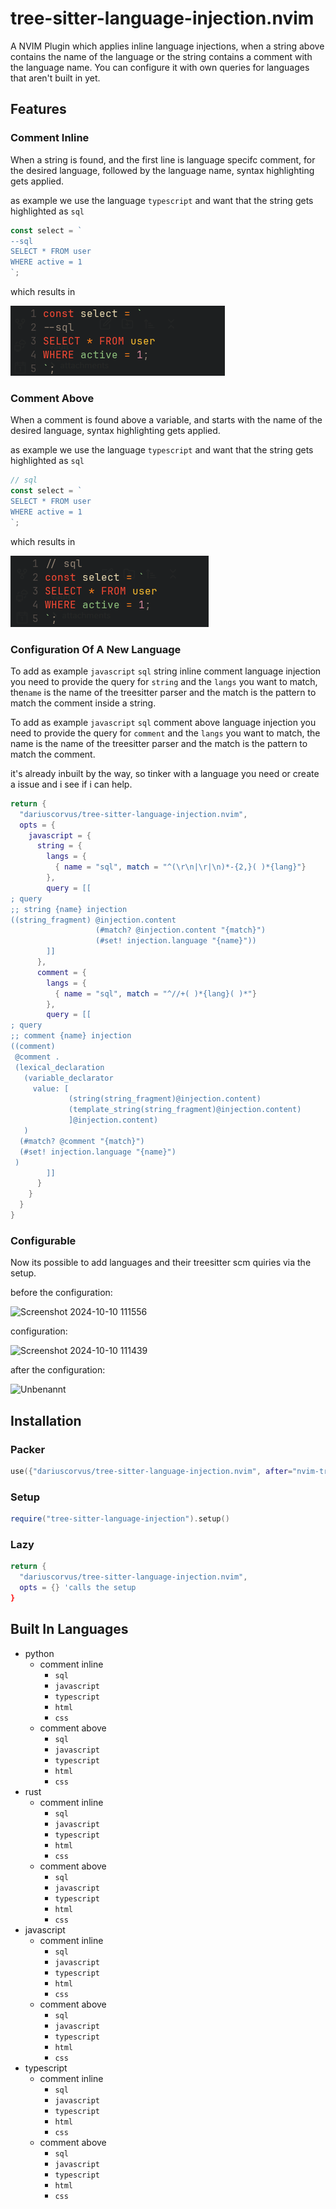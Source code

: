 # tree-sitter-language-injection.nvim

A NVIM Plugin which applies inline language injections, when a string above contains the name of the language or the string contains a comment with the language name.
You can configure it with own queries for languages that aren't built in yet.

## Features

### Comment Inline

When a string is found, and the first line is language specifc comment, for the desired language, followed by the language name, syntax highlighting gets applied.

as example we use the language `typescript` and want that the string gets highlighted as `sql`

```typescript
const select = `
--sql
SELECT * FROM user
WHERE active = 1
`;
```

which results in

![typescript_inline_sql](https://raw.githubusercontent.com/DariusCorvus/DariusCorvus/main/assets/wezterm-gui_cchWP58tx2.png)

### Comment Above

When a comment is found above a variable, and starts with the name of the desired language, syntax highlighting gets applied.

as example we use the language `typescript` and want that the string gets highlighted as `sql`

```typescript
// sql
const select = `
SELECT * FROM user
WHERE active = 1
`;
```

which results in

![typescript_above_sql](https://raw.githubusercontent.com/DariusCorvus/DariusCorvus/main/assets/wezterm-gui_WDmWbPhxb9.png)

### Configuration Of A New Language

To add as example `javascript` `sql` string inline comment language injection you need to provide the query for `string` and the `langs` you want to match, the`name` is the name of the treesitter parser and the match is the pattern to match the comment inside a string.

To add as example `javascript` `sql` comment above language injection you need to provide the query for `comment` and the `langs` you want to match, the name is the name of the treesitter parser and the match is the pattern to match the comment.

it's already inbuilt by the way, so tinker with a language you need or create a issue and i see if i can help.

```lua
return {
  "dariuscorvus/tree-sitter-language-injection.nvim",
  opts = {
    javascript = {
      string = {
        langs = {
          { name = "sql", match = "^(\r\n|\r|\n)*-{2,}( )*{lang}"}
        },
        query = [[
; query
;; string {name} injection
((string_fragment) @injection.content
                   (#match? @injection.content "{match}")
                   (#set! injection.language "{name}"))
        ]]
      },
      comment = {
        langs = {
          { name = "sql", match = "^//+( )*{lang}( )*"}
        },
        query = [[
; query
;; comment {name} injection
((comment)
 @comment .
 (lexical_declaration
   (variable_declarator
     value: [
             (string(string_fragment)@injection.content)
             (template_string(string_fragment)@injection.content)
             ]@injection.content)
   )
  (#match? @comment "{match}")
  (#set! injection.language "{name}")
 )
        ]]
      }
    }
  }
}
```

### Configurable

Now its possible to add languages and their treesitter scm quiries via the setup.

before the configuration:

![Screenshot 2024-10-10 111556](https://github.com/user-attachments/assets/2f92846e-5b8c-4916-b049-7d0b68cc8155)

configuration:

![Screenshot 2024-10-10 111439](https://github.com/user-attachments/assets/788a512f-47ab-49b8-b438-661b746a23c2)

after the configuration:

![Unbenannt](https://github.com/user-attachments/assets/16a48553-653c-4bc3-8b6a-11ed9efcff71)

## Installation

### Packer

```lua
use({"dariuscorvus/tree-sitter-language-injection.nvim", after="nvim-treesitter"})
```

### Setup

```lua
require("tree-sitter-language-injection").setup()
```

### Lazy

```lua
return {
  "dariuscorvus/tree-sitter-language-injection.nvim",
  opts = {} 'calls the setup
}
```

## Built In Languages

- python
  - comment inline
    - `sql`
    - `javascript`
    - `typescript`
    - `html`
    - `css`
  - comment above
    - `sql`
    - `javascript`
    - `typescript`
    - `html`
    - `css`
- rust
  - comment inline
    - `sql`
    - `javascript`
    - `typescript`
    - `html`
    - `css`
  - comment above
    - `sql`
    - `javascript`
    - `typescript`
    - `html`
    - `css`
- javascript
  - comment inline
    - `sql`
    - `javascript`
    - `typescript`
    - `html`
    - `css`
  - comment above
    - `sql`
    - `javascript`
    - `typescript`
    - `html`
    - `css`
- typescript
  - comment inline
    - `sql`
    - `javascript`
    - `typescript`
    - `html`
    - `css`
  - comment above
    - `sql`
    - `javascript`
    - `typescript`
    - `html`
    - `css`
